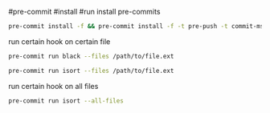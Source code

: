#pre-commit #install #run
install pre-commits
```bash
pre-commit install -f && pre-commit install -f -t pre-push -t commit-msg
```

run certain hook on certain file
```bash
pre-commit run black --files /path/to/file.ext
```
```bash
pre-commit run isort --files /path/to/file.ext
```
run certain hook on all files
```bash
pre-commit run isort --all-files
```